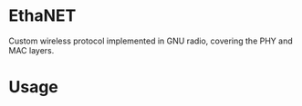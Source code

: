 # EthaNET
Custom wireless protocol implemented in GNU radio, covering the PHY and MAC layers.

# Usage
